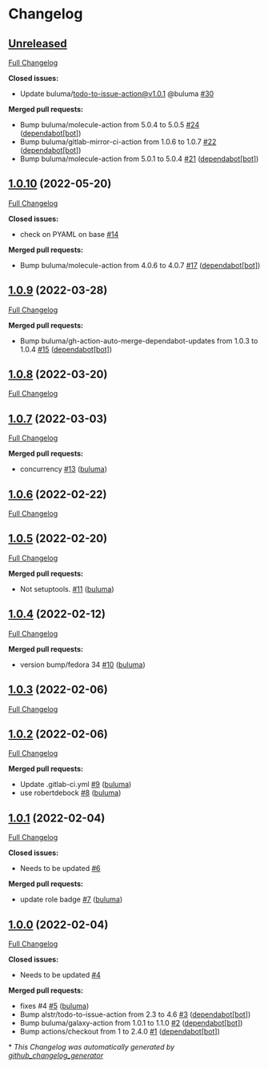 # Changelog

## [Unreleased](https://github.com/buluma/ansible-role-update_pip_packages/tree/HEAD)

[Full Changelog](https://github.com/buluma/ansible-role-update_pip_packages/compare/1.0.10...HEAD)

**Closed issues:**

- Update buluma/todo-to-issue-action@v1.0.1 @buluma [\#30](https://github.com/buluma/ansible-role-update_pip_packages/issues/30)

**Merged pull requests:**

- Bump buluma/molecule-action from 5.0.4 to 5.0.5 [\#24](https://github.com/buluma/ansible-role-update_pip_packages/pull/24) ([dependabot[bot]](https://github.com/apps/dependabot))
- Bump buluma/gitlab-mirror-ci-action from 1.0.6 to 1.0.7 [\#22](https://github.com/buluma/ansible-role-update_pip_packages/pull/22) ([dependabot[bot]](https://github.com/apps/dependabot))
- Bump buluma/molecule-action from 5.0.1 to 5.0.4 [\#21](https://github.com/buluma/ansible-role-update_pip_packages/pull/21) ([dependabot[bot]](https://github.com/apps/dependabot))

## [1.0.10](https://github.com/buluma/ansible-role-update_pip_packages/tree/1.0.10) (2022-05-20)

[Full Changelog](https://github.com/buluma/ansible-role-update_pip_packages/compare/1.0.9...1.0.10)

**Closed issues:**

- check on PYAML on base [\#14](https://github.com/buluma/ansible-role-update_pip_packages/issues/14)

**Merged pull requests:**

- Bump buluma/molecule-action from 4.0.6 to 4.0.7 [\#17](https://github.com/buluma/ansible-role-update_pip_packages/pull/17) ([dependabot[bot]](https://github.com/apps/dependabot))

## [1.0.9](https://github.com/buluma/ansible-role-update_pip_packages/tree/1.0.9) (2022-03-28)

[Full Changelog](https://github.com/buluma/ansible-role-update_pip_packages/compare/1.0.8...1.0.9)

**Merged pull requests:**

- Bump buluma/gh-action-auto-merge-dependabot-updates from 1.0.3 to 1.0.4 [\#15](https://github.com/buluma/ansible-role-update_pip_packages/pull/15) ([dependabot[bot]](https://github.com/apps/dependabot))

## [1.0.8](https://github.com/buluma/ansible-role-update_pip_packages/tree/1.0.8) (2022-03-20)

[Full Changelog](https://github.com/buluma/ansible-role-update_pip_packages/compare/1.0.7...1.0.8)

## [1.0.7](https://github.com/buluma/ansible-role-update_pip_packages/tree/1.0.7) (2022-03-03)

[Full Changelog](https://github.com/buluma/ansible-role-update_pip_packages/compare/1.0.6...1.0.7)

**Merged pull requests:**

- concurrency [\#13](https://github.com/buluma/ansible-role-update_pip_packages/pull/13) ([buluma](https://github.com/buluma))

## [1.0.6](https://github.com/buluma/ansible-role-update_pip_packages/tree/1.0.6) (2022-02-22)

[Full Changelog](https://github.com/buluma/ansible-role-update_pip_packages/compare/1.0.5...1.0.6)

## [1.0.5](https://github.com/buluma/ansible-role-update_pip_packages/tree/1.0.5) (2022-02-20)

[Full Changelog](https://github.com/buluma/ansible-role-update_pip_packages/compare/1.0.4...1.0.5)

**Merged pull requests:**

- Not setuptools. [\#11](https://github.com/buluma/ansible-role-update_pip_packages/pull/11) ([buluma](https://github.com/buluma))

## [1.0.4](https://github.com/buluma/ansible-role-update_pip_packages/tree/1.0.4) (2022-02-12)

[Full Changelog](https://github.com/buluma/ansible-role-update_pip_packages/compare/1.0.3...1.0.4)

**Merged pull requests:**

- version bump/fedora 34 [\#10](https://github.com/buluma/ansible-role-update_pip_packages/pull/10) ([buluma](https://github.com/buluma))

## [1.0.3](https://github.com/buluma/ansible-role-update_pip_packages/tree/1.0.3) (2022-02-06)

[Full Changelog](https://github.com/buluma/ansible-role-update_pip_packages/compare/1.0.2...1.0.3)

## [1.0.2](https://github.com/buluma/ansible-role-update_pip_packages/tree/1.0.2) (2022-02-06)

[Full Changelog](https://github.com/buluma/ansible-role-update_pip_packages/compare/1.0.1...1.0.2)

**Merged pull requests:**

- Update .gitlab-ci.yml [\#9](https://github.com/buluma/ansible-role-update_pip_packages/pull/9) ([buluma](https://github.com/buluma))
- use robertdebock [\#8](https://github.com/buluma/ansible-role-update_pip_packages/pull/8) ([buluma](https://github.com/buluma))

## [1.0.1](https://github.com/buluma/ansible-role-update_pip_packages/tree/1.0.1) (2022-02-04)

[Full Changelog](https://github.com/buluma/ansible-role-update_pip_packages/compare/1.0.0...1.0.1)

**Closed issues:**

- Needs to be updated [\#6](https://github.com/buluma/ansible-role-update_pip_packages/issues/6)

**Merged pull requests:**

- update role badge [\#7](https://github.com/buluma/ansible-role-update_pip_packages/pull/7) ([buluma](https://github.com/buluma))

## [1.0.0](https://github.com/buluma/ansible-role-update_pip_packages/tree/1.0.0) (2022-02-04)

[Full Changelog](https://github.com/buluma/ansible-role-update_pip_packages/compare/d463c1f52f183d27f9f35906682af60f14a739d5...1.0.0)

**Closed issues:**

- Needs to be updated [\#4](https://github.com/buluma/ansible-role-update_pip_packages/issues/4)

**Merged pull requests:**

- fixes \#4 [\#5](https://github.com/buluma/ansible-role-update_pip_packages/pull/5) ([buluma](https://github.com/buluma))
- Bump alstr/todo-to-issue-action from 2.3 to 4.6 [\#3](https://github.com/buluma/ansible-role-update_pip_packages/pull/3) ([dependabot[bot]](https://github.com/apps/dependabot))
- Bump buluma/galaxy-action from 1.0.1 to 1.1.0 [\#2](https://github.com/buluma/ansible-role-update_pip_packages/pull/2) ([dependabot[bot]](https://github.com/apps/dependabot))
- Bump actions/checkout from 1 to 2.4.0 [\#1](https://github.com/buluma/ansible-role-update_pip_packages/pull/1) ([dependabot[bot]](https://github.com/apps/dependabot))



\* *This Changelog was automatically generated by [github_changelog_generator](https://github.com/github-changelog-generator/github-changelog-generator)*

